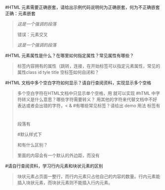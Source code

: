 #HTML 元素需要正确嵌套，请给出示例代码说明何为正确嵌套，何为不正确嵌套
  正确：元素嵌套
><p><em>这是一个强调的段落</em><p>
> 错误：元素交叉
><em><p>这是一个强调的段落</em><p>
#HTML 元素属性是什么？在哪里如何指定属性？常见属性有哪些？
 > 标签内容拥有的属性（跳转，连接，在开始标签可以指定元素属性，常见的属性class id tyle title 
空标签如何自闭和？
 > <p></p> <p />	
#HTML 文档中多个空白字符如何显示？请自行查阅资料，实现显示多个空格
 > 多个空白字符在HTML文档中只显示单个空格，用&nbsp;就可以实现
#hTML 中字符转义是什么意思？哪些字符需要转义？
 > 用其他的字符来代替文档中不好表达或者会出错的字符，< &
#有哪些常见标签？请给出 demo 用法
 > 标签有<h1></h1> <h2></h2>
 > 段落有<p></p> <div></div>
#默认样式下</p>和</div>有什么区别？
 > </p>里面的内容会有一个默认的外边距，而</div>没有
#请自行查阅资料，学习行内元素和块状元素的区别
  >块状元素占页面一整行，而行内元素只占他自己的内容的数量。行内元素能插入块状元素，而块状元素则不能插入行内元素。
